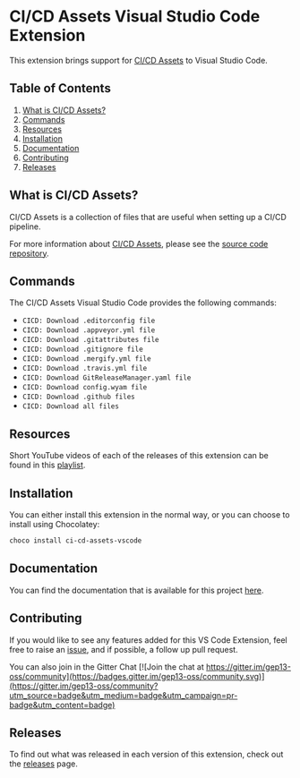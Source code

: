 # CI/CD Assets Visual Studio Code Extension

This extension brings support for [CI/CD Assets](https://github.com/gep13/CI-CD-assets) to Visual Studio Code.

## Table of Contents

1. [What is CI/CD Assets?](#what-is-ci-cd-assets)
1. [Commands](#commands)
1. [Resources](#resources)
1. [Installation](#installation)
1. [Documentation](#documentation)
1. [Contributing](#contributing)
1. [Releases](#releases)

## What is CI/CD Assets?

CI/CD Assets is a collection of files that are useful when setting up a CI/CD pipeline.

For more information about [CI/CD Assets](https://github.com/gep13/CI-CD-assets), please see the [source code repository](https://github.com/gep13/CI-CD-assets).

## Commands

The CI/CD Assets Visual Studio Code provides the following commands:

* `CICD: Download .editorconfig file`
* `CICD: Download .appveyor.yml file`
* `CICD: Download .gitattributes file`
* `CICD: Download .gitignore file`
* `CICD: Download .mergify.yml file`
* `CICD: Download .travis.yml file`
* `CICD: Download GitReleaseManager.yaml file`
* `CICD: Download config.wyam file`
* `CICD: Download .github files`
* `CICD: Download all files`

## Resources

Short YouTube videos of each of the releases of this extension can be found in this [playlist]().

## Installation

You can either install this extension in the normal way, or you can choose to install using Chocolatey:

```powershell
choco install ci-cd-assets-vscode
```

## Documentation

You can find the documentation that is available for this project [here](https://gep13.github.io/ci-cd-assets-vscode/).

## Contributing

If you would like to see any features added for this VS Code Extension, feel free to raise an [issue](https://github.com/gep13/CI-CD-assets-vscode/issues), and if possible, a follow up pull request.

You can also join in the Gitter Chat [![Join the chat at https://gitter.im/gep13-oss/community](https://badges.gitter.im/gep13-oss/community.svg)](https://gitter.im/gep13-oss/community?utm_source=badge&utm_medium=badge&utm_campaign=pr-badge&utm_content=badge)

## Releases

To find out what was released in each version of this extension, check out the [releases](https://github.com/gep13/CI-CD-assets-vscode/releases) page.
